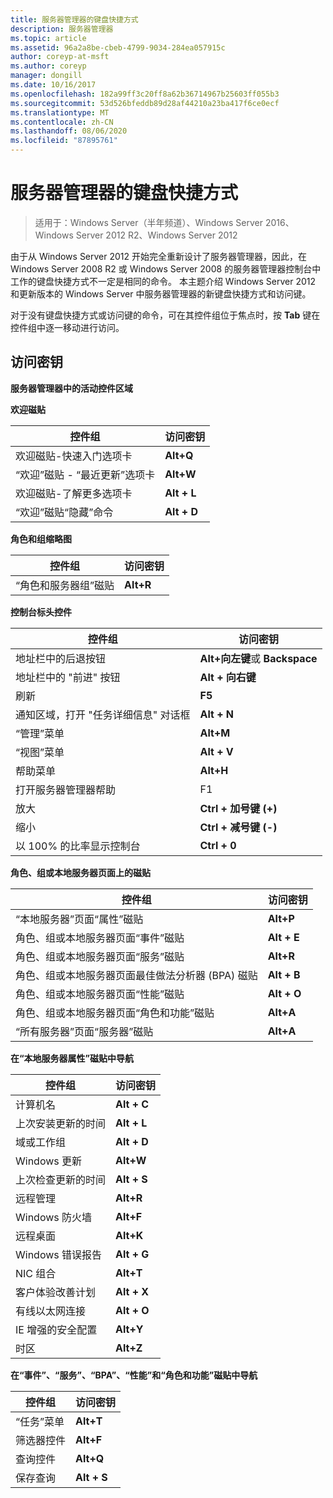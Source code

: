 ```yaml
---
title: 服务器管理器的键盘快捷方式
description: 服务器管理器
ms.topic: article
ms.assetid: 96a2a8be-cbeb-4799-9034-284ea057915c
author: coreyp-at-msft
ms.author: coreyp
manager: dongill
ms.date: 10/16/2017
ms.openlocfilehash: 182a99ff3c20ff8a62b36714967b25603ff055b3
ms.sourcegitcommit: 53d526bfeddb89d28af44210a23ba417f6ce0ecf
ms.translationtype: MT
ms.contentlocale: zh-CN
ms.lasthandoff: 08/06/2020
ms.locfileid: "87895761"
---
```

# <a name="keyboard-shortcuts-for-server-manager"></a>服务器管理器的键盘快捷方式

>适用于：Windows Server（半年频道）、Windows Server 2016、Windows Server 2012 R2、Windows Server 2012

由于从 Windows Server 2012 开始完全重新设计了服务器管理器，因此，在 Windows Server 2008 R2 或 Windows Server 2008 的服务器管理器控制台中工作的键盘快捷方式不一定是相同的命令。 本主题介绍 Windows Server 2012 和更新版本的 Windows Server 中服务器管理器的新键盘快捷方式和访问键。

对于没有键盘快捷方式或访问键的命令，可在其控件组位于焦点时，按 **Tab** 键在控件组中逐一移动进行访问。

## <a name="access-keys"></a>访问密钥
**服务器管理器中的活动控件区域**

**欢迎磁贴**

|控件组|访问密钥|
|---------|-------|
|欢迎磁贴-快速入门选项卡|**Alt+Q**|
|“欢迎”磁贴 - “最近更新”选项卡|**Alt+W**|
|欢迎磁贴-了解更多选项卡|**Alt + L**|
|“欢迎”磁贴“隐藏”命令|**Alt + D**|

**角色和组缩略图**

|控件组|访问密钥|
|---------|-------|
|“角色和服务器组”磁贴|**Alt+R**|

**控制台标头控件**

|控件组|访问密钥|
|---------|-------|
|地址栏中的后退按钮|**Alt+向左键**或 **Backspace**|
|地址栏中的 "前进" 按钮|**Alt + 向右键**|
|刷新|**F5**|
|通知区域，打开 "任务详细信息" 对话框|**Alt + N**|
|“管理”菜单|**Alt+M**|
|“视图”菜单|**Alt + V**|
|帮助菜单|**Alt+H**|
|打开服务器管理器帮助|F1|
|放大|**Ctrl + 加号键 (+)**|
|缩小|**Ctrl + 减号键 (-)**|
|以 100% 的比率显示控制台|**Ctrl + 0**|

**角色、组或本地服务器页面上的磁贴**

|控件组|访问密钥|
|---------|-------|
|“本地服务器”页面“属性”磁贴|**Alt+P**|
|角色、组或本地服务器页面“事件”磁贴|**Alt + E**|
|角色、组或本地服务器页面“服务”磁贴|**Alt+R**|
|角色、组或本地服务器页面最佳做法分析器 (BPA) 磁贴|**Alt + B**|
|角色、组或本地服务器页面“性能”磁贴|**Alt + O**|
|角色、组或本地服务器页面“角色和功能”磁贴|**Alt+A**|
|“所有服务器”页面“服务器”磁贴|**Alt+A**|

**在“本地服务器属性”磁贴中导航**

|控件组|访问密钥|
|---------|-------|
|计算机名|**Alt + C**|
|上次安装更新的时间|**Alt + L**|
|域或工作组|**Alt + D**|
|Windows 更新|**Alt+W**|
|上次检查更新的时间|**Alt + S**|
|远程管理|**Alt+R**|
|Windows 防火墙|**Alt+F**|
|远程桌面|**Alt+K**|
|Windows 错误报告|**Alt + G**|
|NIC 组合|**Alt+T**|
|客户体验改善计划|**Alt + X**|
|有线以太网连接|**Alt + O**|
|IE 增强的安全配置|**Alt+Y**|
|时区|**Alt+Z**|

**在“事件”、“服务”、“BPA”、“性能”和“角色和功能”磁贴中导航**

|控件组|访问密钥|
|---------|-------|
|“任务”菜单|**Alt+T**|
|筛选器控件|**Alt+F**|
|查询控件|**Alt+Q**|
|保存查询|**Alt + S**|
